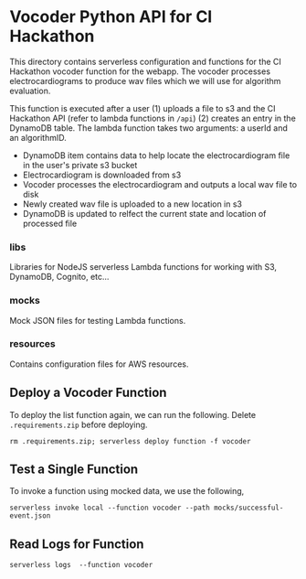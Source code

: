 # Vocoder Python API for CI Hackathon

This directory contains serverless configuration and functions for the CI Hackathon vocoder function for the webapp. The vocoder processes electrocardiograms to produce wav files which we will use for algorithm evaluation.

This function is executed after a user (1) uploads a file to s3 and the CI Hackathon API (refer to lambda functions in `/api`) (2) creates an entry in the DynamoDB table. The lambda function takes two arguments: a userId and an algorithmID. 
* DynamoDB item contains data to help locate the electrocardiogram file in the user's private s3 bucket
* Electrocardiogram is downloaded from s3
* Vocoder processes the electrocardiogram and outputs a local wav file to disk
* Newly created wav file is uploaded to a new location in s3
* DynamoDB is updated to relfect the current state and location of processed file

### libs
Libraries for NodeJS serverless Lambda functions for working with S3, DynamoDB, Cognito, etc...

### mocks
Mock JSON files for testing Lambda functions.

### resources
Contains configuration files for AWS resources.


## Deploy a Vocoder Function

To deploy the list function again, we can run the following. Delete `.requirements.zip` before deploying.

`rm .requirements.zip; serverless deploy function -f vocoder`

## Test a Single Function

To invoke a function using mocked data, we use the following,

`serverless invoke local --function vocoder --path mocks/successful-event.json`

## Read Logs for Function

`serverless logs  --function vocoder`
